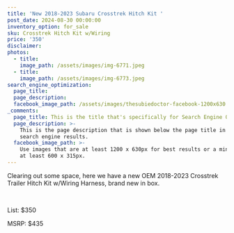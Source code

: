 ```yaml
---
title: 'New 2018-2023 Subaru Crosstrek Hitch Kit '
post_date: 2024-08-30 00:00:00
inventory_option: for_sale
sku: Crosstrek Hitch Kit w/Wiring
price: '350'
disclaimer:
photos:
  - title:
    image_path: /assets/images/img-6771.jpeg
  - title:
    image_path: /assets/images/img-6773.jpeg
search_engine_optimization:
  page_title:
  page_description:
  facebook_image_path: /assets/images/thesubiedoctor-facebook-1200x630.png
_comments:
  page_title: This is the title that's specifically for Search Engine Optimization.
  page_description: >-
    This is the page description that is shown below the page title in the
    search engine results.
  facebook_image_path: >-
    Use images that are at least 1200 x 630px for best results or a minimum of
    at least 600 x 315px.
---
```

Clearing out some space, here we have a new OEM 2018-2023 Crosstrek Trailer Hitch Kit w/Wiring Harness, brand new in box.

&nbsp;

List: $350

MSRP: $435
